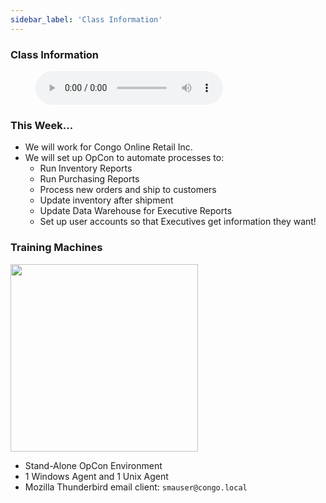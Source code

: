 ```yaml
---
sidebar_label: 'Class Information'
---
```


### Class Information

<figure>
    <audio
        controls
        src="audiobasic/ClassInformationAndTrainingMachines.mp3">
            Your browser does not support the
            <code>audio</code> element.
    </audio>
</figure>

### This Week...

* We will work for Congo Online Retail Inc.
* We will set up OpCon to automate processes to:
  * Run Inventory Reports
  * Run Purchasing Reports
  * Process new orders and ship to customers
  * Update inventory after shipment
  * Update Data Warehouse for Executive Reports
  * Set up user accounts so that Executives get information they want!

### Training Machines

<img src="imgbasic/Picture2.png" width="300"></img>

* Stand-Alone OpCon Environment
* 1 Windows Agent and 1 Unix Agent
* Mozilla Thunderbird email client: ```smauser@congo.local```